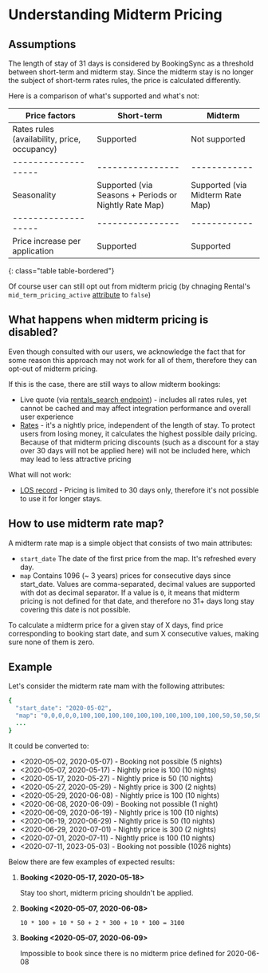# Understanding Midterm Pricing

## Assumptions

The length of stay of 31 days is considered by BookingSync as a threshold between short-term and midterm stay.
Since the midterm stay is no longer the subject of short-term rates rules, the price is calculated differently.

Here is a comparison of what's supported and what's not:

**Price factors**  | **Short-term** | **Midterm**
-------------------|----------------|------------
Rates rules (availability, price, occupancy) | Supported | Not supported
-------------------|----------------|------------
Seasonality | Supported (via Seasons + Periods or Nightly Rate Map) | Supported (via Midterm Rate Map)
-------------------|----------------|------------
Price increase per application | Supported | Supported
{: class="table table-bordered"}

Of course user can still opt out from midterm pricig (by chnaging Rental's `mid_term_pricing_active` [attribute](/reference/endpoints/rentals/) to `false`)

## What happens when midterm pricing is disabled?

Even though consulted with our users, we acknowledge the fact that for some reason this approach may not work for all of them, therefore they can opt-out of midterm pricing.

If this is the case, there are still ways to allow midterm bookings:

  * Live quote (via [rentals_search endpoint](/reference/endpoints/rentals/#search-rentals)) - includes all rates rules, yet cannot be cached and may affect integration performance and overall user experience
  * [Rates](/reference/endpoints/rates/) - it's a nightly price, independent of the length of stay. To protect users from losing money, it calculates the highest possible daily pricing. Because of that midterm pricing discounts (such as a discount for a stay over 30 days will not be applied here) will not be included here, which may lead to less attractive pricing

What will not work:

  * [LOS record](/reference/endpoints/los_records/) - Pricing is limited to 30 days only, therefore it's not possible to use it for longer stays.


## How to use midterm rate map?

A midterm rate map is a simple object that consists of two main attributes:

  * `start_date` The date of the first price from the map. It's refreshed every day.
  * `map` Contains 1096 (~ 3 years) prices for consecutive days since start_date. Values are comma-separated, decimal values are supported with dot as decimal separator. If a value is `0`, it means that midterm pricing is not defined for that date, and therefore no 31+ days long stay covering this date is not possible.

To calculate a midterm price for a given stay of X days, find price corresponding to booking start date, and sum X consecutive values, making sure none of them is zero.

## Example

Let's consider the midterm rate mam with the following attributes:

~~~ruby
{
  "start_date": "2020-05-02",
  "map": "0,0,0,0,0,100,100,100,100,100,100,100,100,100,100,50,50,50,50,50,50,50,50,50,50,300,300,100,100,100,100,100,100,100,100,100,100,0,100,100,100,100,100,100,100,100,100,100,50,50,50,50,50,50,50,50,50,50,300,300,100,100,100,100,100,100,100,100,100,100",
  ...
}
~~~

It could be converted to:

  * <2020-05-02, 2020-05-07) - Booking not possible (5 nights)
  * <2020-05-07, 2020-05-17) - Nightly price is 100 (10 nights)
  * <2020-05-17, 2020-05-27) - Nightly price is 50 (10 nights)
  * <2020-05-27, 2020-05-29) - Nightly price is 300 (2 nights)
  * <2020-05-29, 2020-06-08) - Nightly price is 100 (10 nights)
  * <2020-06-08, 2020-06-09) - Booking not possible (1 night)
  * <2020-06-09, 2020-06-19) - Nightly price is 100 (10 nights)
  * <2020-06-19, 2020-06-29) - Nightly price is 50 (10 nights)
  * <2020-06-29, 2020-07-01) - Nightly price is 300 (2 nights)
  * <2020-07-01, 2020-07-11) - Nightly price is 100 (10 nights)
  * <2020-07-11, 2023-05-03) - Booking not possible (1026 nights)

Below there are few examples of expected results:

1. **Booking <2020-05-17, 2020-05-18>**

    Stay too short, midterm pricing shouldn't be applied.

2. **Booking <2020-05-07, 2020-06-08>**

    `10 * 100 + 10 * 50 + 2 * 300 + 10 * 100 = 3100`

3. **Booking <2020-05-07, 2020-06-09>**

    Impossible to book since there is no midterm price defined for 2020-06-08
